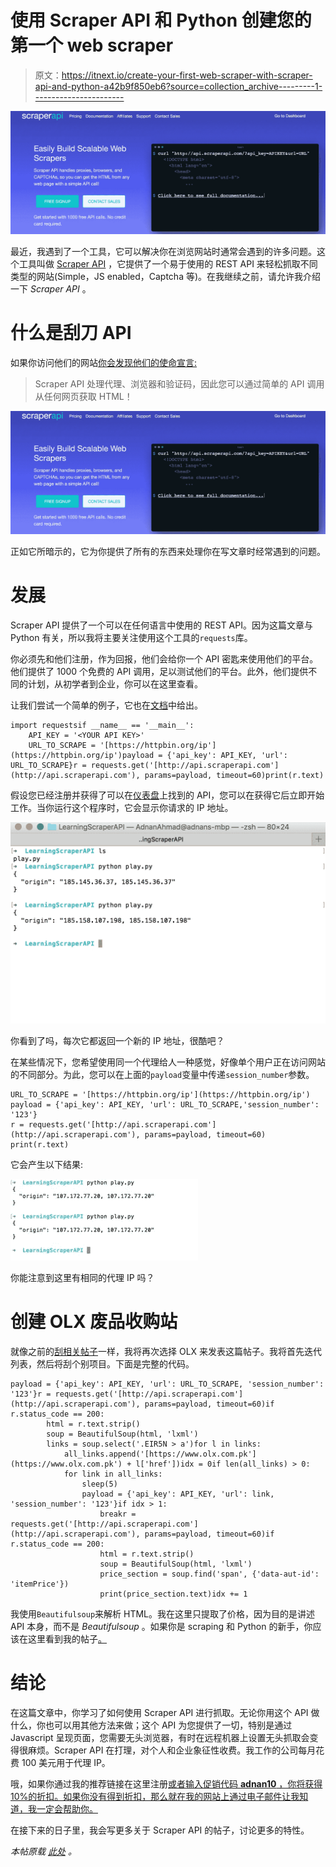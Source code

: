 # 使用 Scraper API 和 Python 创建您的第一个 web scraper

> 原文：<https://itnext.io/create-your-first-web-scraper-with-scraper-api-and-python-a42b9f850eb6?source=collection_archive---------1----------------------->

![](img/e34126e68077a9455e784fcd639fc0c3.png)

最近，我遇到了一个工具，它可以解决你在浏览网站时通常会遇到的许多问题。这个工具叫做 [Scraper API](http://scraperapi.com/?via=adnan98) ，它提供了一个易于使用的 REST API 来轻松抓取不同类型的网站(Simple，JS enabled，Captcha 等)。在我继续之前，请允许我介绍一下 *Scraper API* 。

# 什么是刮刀 API

如果你访问他们的网站[你会发现他们的使命宣言:](https://www.scraperapi.com/?fp_ref=adnan22)

> Scraper API 处理代理、浏览器和验证码，因此您可以通过简单的 API 调用从任何网页获取 HTML！

![](img/61cb539bc9f3d8f25b57dc462a92e774.png)

正如它所暗示的，它为你提供了所有的东西来处理你在写文章时经常遇到的问题。

# 发展

Scraper API 提供了一个可以在任何语言中使用的 REST API。因为这篇文章与 Python 有关，所以我将主要关注使用这个工具的`requests`库。

你必须先和他们注册，作为回报，他们会给你一个 API 密匙来使用他们的平台。他们提供了 1000 个免费的 API 调用，足以测试他们的平台。此外，他们提供不同的计划，从初学者到企业，你可以在这里查看。

让我们尝试一个简单的例子，它也在[文档](https://www.scraperapi.com/documentation)中给出。

```
import requestsif __name__ == '__main__':
    API_KEY = '<YOUR API KEY>'
    URL_TO_SCRAPE = '[https://httpbin.org/ip'](https://httpbin.org/ip')payload = {'api_key': API_KEY, 'url': URL_TO_SCRAPE}r = requests.get('[http://api.scraperapi.com'](http://api.scraperapi.com'), params=payload, timeout=60)print(r.text)
```

假设您已经注册并获得了可以在[仪表盘](https://www.scraperapi.com/dashboard)上找到的 API，您可以在获得它后立即开始工作。当你运行这个程序时，它会显示你请求的 IP 地址。

![](img/9eb3daa6494b795407ade0f9dea20fd4.png)

你看到了吗，每次它都返回一个新的 IP 地址，很酷吧？

在某些情况下，您希望使用同一个代理给人一种感觉，好像单个用户正在访问网站的不同部分。为此，您可以在上面的`payload`变量中传递`session_number`参数。

```
URL_TO_SCRAPE = '[https://httpbin.org/ip'](https://httpbin.org/ip')
payload = {'api_key': API_KEY, 'url': URL_TO_SCRAPE,'session_number': '123'}
r = requests.get('[http://api.scraperapi.com'](http://api.scraperapi.com'), params=payload, timeout=60)
print(r.text)
```

它会产生以下结果:

![](img/1ca04b2a502f344f4ee4ce953659fc8f.png)

你能注意到这里有相同的代理 IP 吗？

# 创建 OLX 废品收购站

就像之前的[刮相关帖子](http://blog.adnansiddiqi.me/tag/scraping/)一样，我将再次选择 OLX 来发表这篇帖子。我将首先迭代列表，然后将刮个别项目。下面是完整的代码。

```
payload = {'api_key': API_KEY, 'url': URL_TO_SCRAPE, 'session_number': '123'}r = requests.get('[http://api.scraperapi.com'](http://api.scraperapi.com'), params=payload, timeout=60)if r.status_code == 200:
        html = r.text.strip()
        soup = BeautifulSoup(html, 'lxml')
        links = soup.select('.EIR5N > a')for l in links:
            all_links.append('[https://www.olx.com.pk'](https://www.olx.com.pk') + l['href'])idx = 0if len(all_links) > 0:
            for link in all_links:
                sleep(5)
                payload = {'api_key': API_KEY, 'url': link, 'session_number': '123'}if idx > 1:
                    breakr = requests.get('[http://api.scraperapi.com'](http://api.scraperapi.com'), params=payload, timeout=60)if r.status_code == 200:
                    html = r.text.strip()
                    soup = BeautifulSoup(html, 'lxml')
                    price_section = soup.find('span', {'data-aut-id': 'itemPrice'})
                    print(price_section.text)idx += 1
```

我使用`Beautifulsoup`来解析 HTML。我在这里只提取了价格，因为目的是讲述 API 本身，而不是 *Beautifulsoup* 。如果你是 scraping 和 Python 的新手，你应该在这里看到我的帖子[。](http://blog.adnansiddiqi.me/write-your-first-web-scraper-in-python-with-beautifulsoup/)

# 结论

在这篇文章中，你学习了如何使用 Scraper API 进行抓取。无论你用这个 API 做什么，你也可以用其他方法来做；这个 API 为您提供了一切，特别是通过 Javascript 呈现页面，您需要无头浏览器，有时在远程机器上设置无头抓取会变得很麻烦。Scraper API 在打理，对个人和企业象征性收费。我工作的公司每月花费 100 美元用于代理 IP。

哦，如果你通过我的推荐链接在这里注册[或者输入促销代码 **adnan10** ，你将获得 10%的折扣。如果你没有得到折扣，那么就在我的网站上通过电子邮件让我知道，我一定会帮助你。](http://scraperapi.com/?via=adnan98)

在接下来的日子里，我会写更多关于 Scraper API 的帖子，讨论更多的特性。

*本帖原载* [*此处*](http://blog.adnansiddiqi.me/create-your-first-web-scraper-with-scraper-api-and-python/) *。*